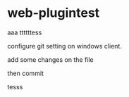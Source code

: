 # web-plugintest
aaa
ttttttess


configure git setting on windows client.


add some changes on the file

then commit

tesss









